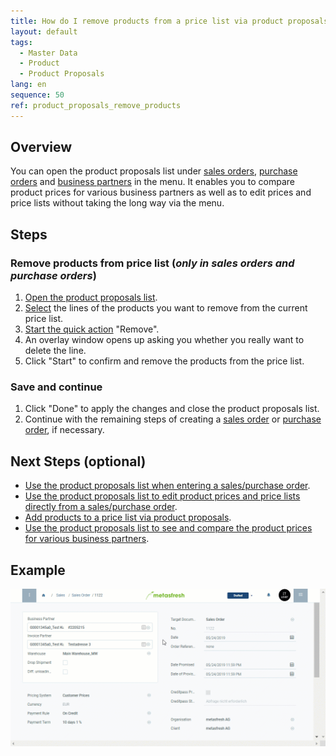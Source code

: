 ```yaml
---
title: How do I remove products from a price list via product proposals?
layout: default
tags:
  - Master Data
  - Product
  - Product Proposals
lang: en
sequence: 50
ref: product_proposals_remove_products
---
```


## Overview
You can open the product proposals list under [sales orders](SalesOrder_recording), [purchase orders](CreatePurchaseOrder) and [business partners](New_Business_Partner) in the menu. It enables you to compare product prices for various business partners as well as to edit prices and price lists without taking the long way via the menu.

## Steps

### Remove products from price list (*only in sales orders and purchase orders*)
1. [Open the product proposals list](Product_proposals_open_list).
1. [Select](RecordSelection) the lines of the products you want to remove from the current price list.
1. [Start the quick action](StartAction) "Remove".
1. An overlay window opens up asking you whether you really want to delete the line.
1. Click "Start" to confirm and remove the products from the price list.

### Save and continue
1. Click "Done" to apply the changes and close the product proposals list.
1. Continue with the remaining steps of creating a [sales order](SalesOrder_recording) or [purchase order](CreatePurchaseOrder), if necessary.

## Next Steps (optional)
- [Use the product proposals list when entering a sales/purchase order](Product_proposals_sales_purchase_order).
- [Use the product proposals list to edit product prices and price lists directly from a sales/purchase order](Product_proposals_edit_prices).
- [Add products to a price list via product proposals](Product_proposals_add_products).
- [Use the product proposals list to see and compare the product prices for various business partners](Product_proposals_compare_prices).

## Example
![](assets/Product_proposals_remove_products.gif)
